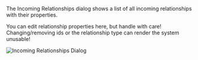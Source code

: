 The Incoming Relationships dialog shows a list of all incoming relationships with their properties.
<p class="warning">You can edit relationship properties here, but handle with care! Changing/removing ids or the relationship type can render the system unusable!</p>
<img src="/incoming_rels.png_thumb_300x193" class="zoomable" alt="Incoming Relationships Dialog" />
